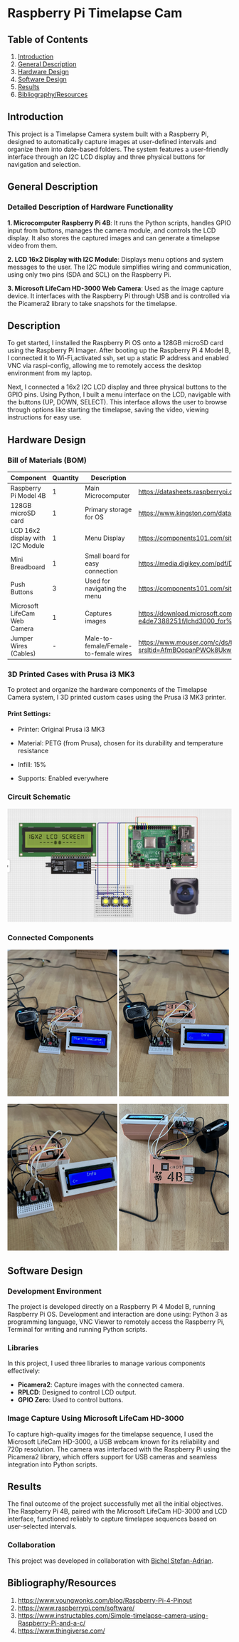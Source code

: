 # Raspberry Pi Timelapse Cam
## Table of Contents
1. [Introduction](#introduction)
2. [General Description](#General-Description)
3. [Hardware Design](#Hardware-Design)
4. [Software Design](#Software-Design)
5. [Results](#Results)
6. [Bibliography/Resources](#Bibliography/Resources)
   
## Introduction
This project is a Timelapse Camera system built with a Raspberry Pi, designed to automatically capture images at user-defined intervals and organize them into date-based folders. The system features a user-friendly interface through an I2C LCD display and three physical buttons for navigation and selection.

## General Description

### Detailed Description of Hardware Functionality
**1. Microcomputer Raspberry Pi 4B**: It runs the Python scripts, handles GPIO input from buttons, manages the camera module, and controls the LCD display. It also stores the captured images and can generate a timelapse video from them.

**2. LCD 16x2 Display with I2C Module**: Displays menu options and system messages to the user. The I2C module simplifies wiring and communication, using only two pins (SDA and SCL) on the Raspberry Pi.

**3. Microsoft LifeCam  HD-3000 Web Camera**: Used as the image capture device. It interfaces with the Raspberry Pi through USB and is controlled via the Picamera2 library to take snapshots for the timelapse.

## Description
To get started, I installed the Raspberry Pi OS onto a 128GB microSD card using the Raspberry Pi Imager. After booting up the Raspberry Pi 4 Model B, I connected it to Wi-Fi,activated ssh, set up a static IP address and enabled VNC via raspi-config, allowing me to remotely access the desktop environment from my laptop.

Next, I connected a 16x2 I2C LCD display and three physical buttons to the GPIO pins. Using Python, I built a menu interface on the LCD, navigable with the buttons (UP, DOWN, SELECT). This interface allows the user to browse through options like starting the timelapse, saving the video, viewing instructions for easy use.

## Hardware Design 
### Bill of Materials (BOM)
| Component                        | Quantity| Description                           | Datasheet                                                                                       |
|----------------------------------|---------|---------------------------------------|-------------------------------------------------------------------------------------------------|
| Raspberry Pi Model 4B            |1        | Main Microcomputer                    | https://datasheets.raspberrypi.com/rpi4/raspberry-pi-4-datasheet.pdf                            |
| 128GB microSD card               | 1       | Primary storage for OS                | https://www.kingston.com/datasheets/SDC10G2_us.pdf                                              |
| LCD 16x2 display with I2C Module | 1       | Menu Display                          | https://components101.com/sites/default/files/component_datasheet/16x2%20LCD%20Datasheet.pdf    |
| Mini Breadboard                  | 1       | Small board for easy connection       | https://media.digikey.com/pdf/Data%20Sheets/Sparkfun%20PDFs/PRT-12047_Web.pdf                   |
| Push Buttons                     | 3       | Used for navigating the menu          | https://components101.com/sites/default/files/component_datasheet/Push-Button.pdf               |
| Microsoft LifeCam Web Camera     | 1       | Captures images                       | https://download.microsoft.com/download/d/6/1/d61506a5-ac78-4e03-b35f-e4de7388251f/lchd3000_for%20business_sellsheet_us_lores.pdfm|
| Jumper Wires (Cables)            | -       | Male-to-female/Female-to-female wires | https://www.mouser.com/c/ds/tools-supplies/prototyping-products/jumper-wires/?srsltid=AfmBOopanPWOk8Ukw1_juN3MPRRptIMeLviuPscUZNwjSLqPMhHw0F-X|

### 3D Printed Cases with Prusa i3 MK3
To protect and organize the hardware components of the Timelapse Camera system, I 3D printed custom cases using the Prusa i3 MK3 printer.
#### Print Settings:
- Printer: Original Prusa i3 MK3

- Material: PETG (from Prusa), chosen for its durability and temperature resistance

- Infill: 15%

- Supports: Enabled everywhere

### Circuit Schematic  
<a>
  <img src="https://github.com/mariaxadina/Raspberry-Pi-Timelapse-Cam/blob/main/images/CircuitSchema.png" width="800"/>
</a>

### Connected Components
<p>
  <img src="https://github.com/mariaxadina/Raspberry-Pi-Timelapse-Cam/blob/main/images/1.jpeg" width="49%" />
  <img src="https://github.com/mariaxadina/Raspberry-Pi-Timelapse-Cam/blob/main/images/2.jpeg" width="49%" />
</p>
<p>
  <img src="https://github.com/mariaxadina/Raspberry-Pi-Timelapse-Cam/blob/main/images/3.jpeg" width="49%" />
  <img src="https://github.com/mariaxadina/Raspberry-Pi-Timelapse-Cam/blob/main/images/4.jpeg" width="49%" />
</p>


## Software Design

### Development Environment 
The project is developed directly on a Raspberry Pi 4 Model B, running Raspberry Pi OS. Development and interaction are done using: Python 3 as programming language, VNC Viewer to remotely access the Raspberry Pi, Terminal for writing and running Python scripts.

### Libraries
In this project, I used three libraries to manage various components effectively:
- **Picamera2**: Capture images with the connected camera.
- **RPLCD**: Designed to control LCD output.
- **GPIO Zero**: Used to control buttons.

### Image Capture Using Microsoft LifeCam HD-3000
To capture high-quality images for the timelapse sequence, I used the Microsoft LifeCam HD-3000, a USB webcam known for its reliability and 720p resolution. The camera was interfaced with the Raspberry Pi using the Picamera2 library, which offers support for USB cameras and seamless integration into Python scripts.

## Results
The final outcome of the project successfully met all the initial objectives. The Raspberry Pi 4B, paired with the Microsoft LifeCam HD-3000 and LCD interface, functioned reliably to capture timelapse sequences based on user-selected intervals.

### Collaboration
This project was developed in collaboration with [Bichel Stefan-Adrian](https://github.com/theirusername).

## Bibliography/Resources
1. https://www.youngwonks.com/blog/Raspberry-Pi-4-Pinout
2. https://www.raspberrypi.com/software/
3. https://www.instructables.com/Simple-timelapse-camera-using-Raspberry-Pi-and-a-c/
4. https://www.thingiverse.com/
